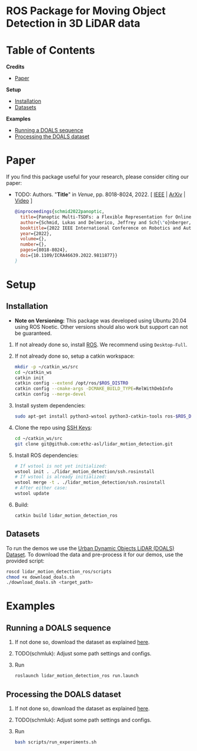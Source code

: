 # ROS Package for Moving Object Detection in 3D LiDAR data


# Table of Contents
**Credits**
* [Paper](#Paper)

**Setup**
* [Installation](#Installation)
* [Datasets](#Datasets)

**Examples**
- [Running a DOALS sequence](#Running-a-DOALS-sequence)
- [Processing the DOALS dataset](#Processing-the-DOALS-dataset)


# Paper
If you find this package useful for your research, please consider citing our paper:

* TODO: Authors. "**Title**" in *Venue*, pp. 8018-8024, 2022.
  \[ [IEEE](https://ieeexplore.ieee.org/document/9811877) | [ArXiv](https://arxiv.org/abs/2109.10165) | [Video](https://www.youtube.com/watch?v=A7o2Vy7_TV4) \]
  ```bibtex
  @inproceedings{schmid2022panoptic,
    title={Panoptic Multi-TSDFs: a Flexible Representation for Online Multi-resolution Volumetric Mapping and Long-term Dynamic Scene Consistency},
    author={Schmid, Lukas and Delmerico, Jeffrey and Sch{\"o}nberger, Johannes and Nieto, Juan and Pollefeys, Marc and Siegwart, Roland and Cadena, Cesar},
    booktitle={2022 IEEE International Conference on Robotics and Automation (ICRA)},
    year={2022},
    volume={},
    number={},
    pages={8018-8024},
    doi={10.1109/ICRA46639.2022.9811877}}
  }
  ```

# Setup
## Installation

* **Note on Versioning:** This package was developed using Ubuntu 20.04 using ROS Noetic. Other versions should also work but support can not be guaranteed.

1. If not already done so, install [ROS](http://wiki.ros.org/action/fullsearch/melodic/Installation/Ubuntu?action=fullsearch&context=180&value=linkto%3A%22melodic%2FInstallation%2FUbuntu%22). We recommend using `Desktop-Full`.

2. If not already done so, setup a catkin workspace:
    ```bash
    mkdir -p ~/catkin_ws/src
    cd ~/catkin_ws
    catkin init
    catkin config --extend /opt/ros/$ROS_DISTRO
    catkin config --cmake-args -DCMAKE_BUILD_TYPE=RelWithDebInfo
    catkin config --merge-devel
    ```

3. Install system dependencies:
    ```bash
    sudo apt-get install python3-wstool python3-catkin-tools ros-$ROS_DISTRO-cmake-modules protobuf-compiler autoconf libjsoncpp-dev libspdlog-dev
    ```

4. Clone the repo using [SSH Keys](https://docs.github.com/en/authentication/connecting-to-github-with-ssh):
    ```bash
    cd ~/catkin_ws/src
    git clone git@github.com:ethz-asl/lidar_motion_detection.git
    ```

5. Install ROS dependencies:
    ```bash
    # If wstool is not yet initialized:
    wstool init . ./lidar_motion_detection/ssh.rosinstall 
    # If wstool is already initialized:
    wstool merge -t . ./lidar_motion_detection/ssh.rosinstall
    # After either case:
    wstool update
    ```

6. Build:
    ```bash
    catkin build lidar_motion_detection_ros
    ```

## Datasets
To run the demos we use the [Urban Dynamic Objects LiDAR  (DOALS) Dataset](https://projects.asl.ethz.ch/datasets/doku.php?id=doals).
To download the data and pre-process it for our demos, use the provided script:
```bash
roscd lidar_motion_detection_ros/scripts
chmod +x download_doals.sh
./download_doals.sh <target_path>
```

# Examples
## Running a DOALS sequence
1. If not done so, download the dataset as explained [here](#datasets).

2. TODO(schmluk): Adjust some path settings and configs.

3. Run
    ```bash
    roslaunch lidar_motion_detection_ros run.launch 
    ```

## Processing the DOALS dataset

1. If not done so, download the dataset as explained [here](#datasets).

2. TODO(schmluk): Adjust some path settings and configs.

3. Run
    ```bash
    bash scripts/run_experiments.sh
    ```


